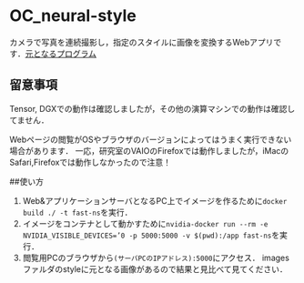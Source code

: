 # OC_neural-style

カメラで写真を連続撮影し，指定のスタイルに画像を変換するWebアプリです．[元となるプログラム](https://github.com/lengstrom/fast-style-transfer)

## 留意事項

Tensor, DGXでの動作は確認しましたが，その他の演算マシンでの動作は確認してません．

Webページの閲覧がOSやブラウザのバージョンによってはうまく実行できない場合があります．
一応，研究室のVAIOのFirefoxでは動作しましたが，iMacのSafari,Firefoxでは動作しなかったので注意！

##使い方

1. Web&アプリケーションサーバとなるPC上でイメージを作るために`docker build ./ -t fast-ns`を実行．
2. イメージをコンテナとして動かすために`nvidia-docker run --rm -e NVIDIA_VISIBLE_DEVICES=’0 -p 5000:5000 -v $(pwd):/app fast-ns`を実行．
3. 閲覧用PCのブラウザから`(サーバPCのIPアドレス):5000`にアクセス．
imagesファルダのstyleに元となる画像があるので結果と見比べて見てください．
